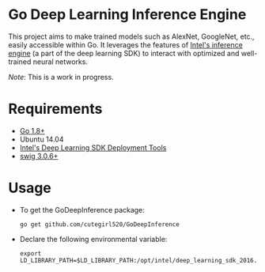 # Go Deep Learning Inference Engine

This project aims to make trained models such as AlexNet, GoogleNet, etc., easily accessible within Go. It leverages the features of [Intel's inference engine](https://software.intel.com/en-us/deep-learning-sdk) (a part of the deep learning SDK) to interact with optimized and well-trained neural networks.

_Note_: This is a work in progress.

# Requirements

- [Go 1.8+](https://golang.org/)
- Ubuntu 14.04
- [Intel's Deep Learning SDK Deployment Tools](https://software.intel.com/en-us/deep-learning-sdk)
- [swig 3.0.6+](http://www.swig.org/)

# Usage

- To get the GoDeepInference package:

    ```
    go get github.com/cutegirl520/GoDeepInference
    ```

- Declare the following environmental variable:

    ```
    export LD_LIBRARY_PATH=$LD_LIBRARY_PATH:/opt/intel/deep_learning_sdk_2016.1.0.861/deployment_tools/infer